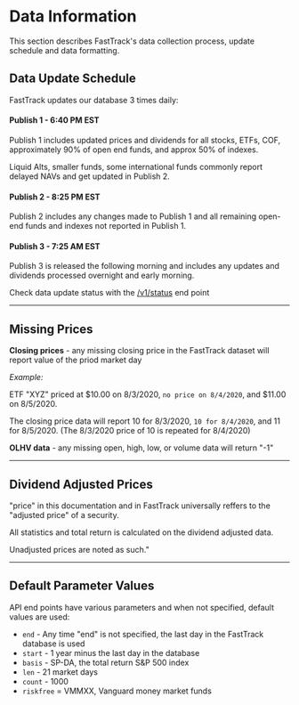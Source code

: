 # Data Information
This section describes FastTrack's data collection process, update schedule and data formatting.

## Data Update Schedule

FastTrack updates our database 3 times daily:

#### Publish 1 - 6:40 PM EST

Publish 1 includes updated prices and dividends for all stocks, ETFs, COF, approximately 90% of open end funds, and approx 50% of indexes. 

Liquid Alts, smaller funds, some international funds commonly report delayed NAVs and get updated in Publish 2.

#### Publish 2 - 8:25 PM EST
Publish 2 includes any changes made to Publish 1 and all remaining open-end funds and indexes not reported in Publish 1.

#### Publish 3 - 7:25 AM EST
Publish 3 is released the following morning and includes any updates and dividends processed overnight and early morning.

Check data update status with the [/v1/status](https://fasttrack.stoplight.io/docs/ftlightning/ad1cc0b0b84ef-data-update-status) end point

---

## Missing Prices

**Closing prices** - any missing closing price in the FastTrack dataset will report value of the priod market day


*Example:*

ETF "XYZ" priced at $10.00 on 8/3/2020, `no price on 8/4/2020`, and $11.00 on 8/5/2020.
 
The closing price data will report 10 for 8/3/2020, `10 for 8/4/2020`, and 11 for 8/5/2020. (The 8/3/2020 price of 10 is repeated for 8/4/2020)

**OLHV data** - any missing open, high, low, or volume data will return "-1"

---
## Dividend Adjusted Prices

"price" in this documentation and in FastTrack universally reffers to the "adjusted price" of a security. 

All statistics and total return is calculated on the dividend adjusted data. 

Unadjusted prices are noted as such."

---

## Default Parameter Values
API end points have various parameters and when not specified, default values are used:

* `end` - Any time "end" is not specified, the last day in the FastTrack database is used
* `start` - 1 year minus the last day in the database
* `basis` - SP-DA, the total return S&P 500 index 
* `len` - 21 market days
* `count` - 1000
* `riskfree` = VMMXX, Vanguard money market funds




